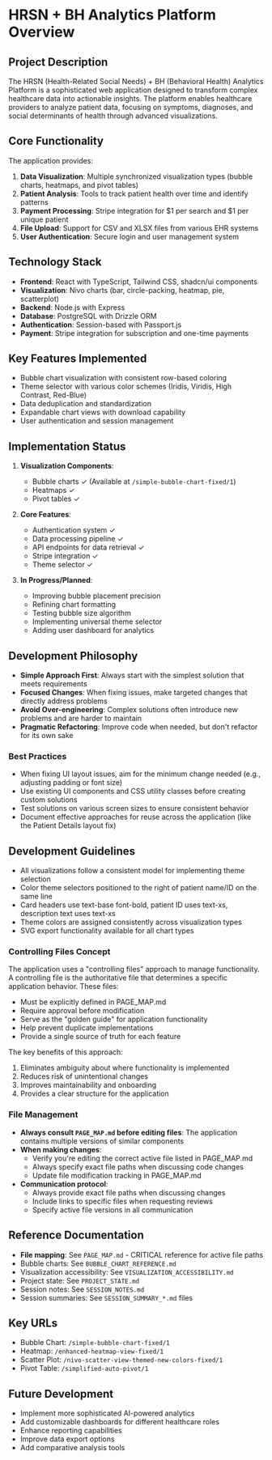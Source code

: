 # HRSN + BH Analytics Platform Overview

## Project Description
The HRSN (Health-Related Social Needs) + BH (Behavioral Health) Analytics Platform is a sophisticated web application designed to transform complex healthcare data into actionable insights. The platform enables healthcare providers to analyze patient data, focusing on symptoms, diagnoses, and social determinants of health through advanced visualizations.

## Core Functionality
The application provides:
1. **Data Visualization**: Multiple synchronized visualization types (bubble charts, heatmaps, and pivot tables)
2. **Patient Analysis**: Tools to track patient health over time and identify patterns
3. **Payment Processing**: Stripe integration for $1 per search and $1 per unique patient
4. **File Upload**: Support for CSV and XLSX files from various EHR systems
5. **User Authentication**: Secure login and user management system

## Technology Stack
- **Frontend**: React with TypeScript, Tailwind CSS, shadcn/ui components
- **Visualization**: Nivo charts (bar, circle-packing, heatmap, pie, scatterplot)
- **Backend**: Node.js with Express
- **Database**: PostgreSQL with Drizzle ORM
- **Authentication**: Session-based with Passport.js
- **Payment**: Stripe integration for subscription and one-time payments

## Key Features Implemented
- Bubble chart visualization with consistent row-based coloring
- Theme selector with various color schemes (Iridis, Viridis, High Contrast, Red-Blue)
- Data deduplication and standardization
- Expandable chart views with download capability
- User authentication and session management

## Implementation Status
1. **Visualization Components**:
   - Bubble charts ✓ (Available at `/simple-bubble-chart-fixed/1`)
   - Heatmaps ✓
   - Pivot tables ✓

2. **Core Features**:
   - Authentication system ✓
   - Data processing pipeline ✓
   - API endpoints for data retrieval ✓
   - Stripe integration ✓
   - Theme selector ✓

3. **In Progress/Planned**:
   - Improving bubble placement precision
   - Refining chart formatting
   - Testing bubble size algorithm
   - Implementing universal theme selector
   - Adding user dashboard for analytics

## Development Philosophy
- **Simple Approach First**: Always start with the simplest solution that meets requirements
- **Focused Changes**: When fixing issues, make targeted changes that directly address problems
- **Avoid Over-engineering**: Complex solutions often introduce new problems and are harder to maintain
- **Pragmatic Refactoring**: Improve code when needed, but don't refactor for its own sake

### Best Practices
- When fixing UI layout issues, aim for the minimum change needed (e.g., adjusting padding or font size)
- Use existing UI components and CSS utility classes before creating custom solutions
- Test solutions on various screen sizes to ensure consistent behavior
- Document effective approaches for reuse across the application (like the Patient Details layout fix)

## Development Guidelines
- All visualizations follow a consistent model for implementing theme selection
- Color theme selectors positioned to the right of patient name/ID on the same line
- Card headers use text-base font-bold, patient ID uses text-xs, description text uses text-xs
- Theme colors are assigned consistently across visualization types
- SVG export functionality available for all chart types

### Controlling Files Concept
The application uses a "controlling files" approach to manage functionality. A controlling file is the authoritative file that determines a specific application behavior. These files:

- Must be explicitly defined in PAGE_MAP.md
- Require approval before modification
- Serve as the "golden guide" for application functionality
- Help prevent duplicate implementations
- Provide a single source of truth for each feature

The key benefits of this approach:
1. Eliminates ambiguity about where functionality is implemented
2. Reduces risk of unintentional changes
3. Improves maintainability and onboarding
4. Provides a clear structure for the application

### File Management
- **Always consult `PAGE_MAP.md` before editing files**: The application contains multiple versions of similar components
- **When making changes**:
  - Verify you're editing the correct active file listed in PAGE_MAP.md
  - Always specify exact file paths when discussing code changes
  - Update file modification tracking in PAGE_MAP.md
- **Communication protocol**:
  - Always provide exact file paths when discussing changes
  - Include links to specific files when requesting reviews
  - Specify active file versions in all communication

## Reference Documentation
- **File mapping**: See `PAGE_MAP.md` - CRITICAL reference for active file paths
- Bubble charts: See `BUBBLE_CHART_REFERENCE.md`
- Visualization accessibility: See `VISUALIZATION_ACCESSIBILITY.md`
- Project state: See `PROJECT_STATE.md`
- Session notes: See `SESSION_NOTES.md`
- Session summaries: See `SESSION_SUMMARY_*.md` files

## Key URLs
- Bubble Chart: `/simple-bubble-chart-fixed/1`
- Heatmap: `/enhanced-heatmap-view-fixed/1`
- Scatter Plot: `/nivo-scatter-view-themed-new-colors-fixed/1`
- Pivot Table: `/simplified-auto-pivot/1`

## Future Development
- Implement more sophisticated AI-powered analytics
- Add customizable dashboards for different healthcare roles
- Enhance reporting capabilities
- Improve data export options
- Add comparative analysis tools
